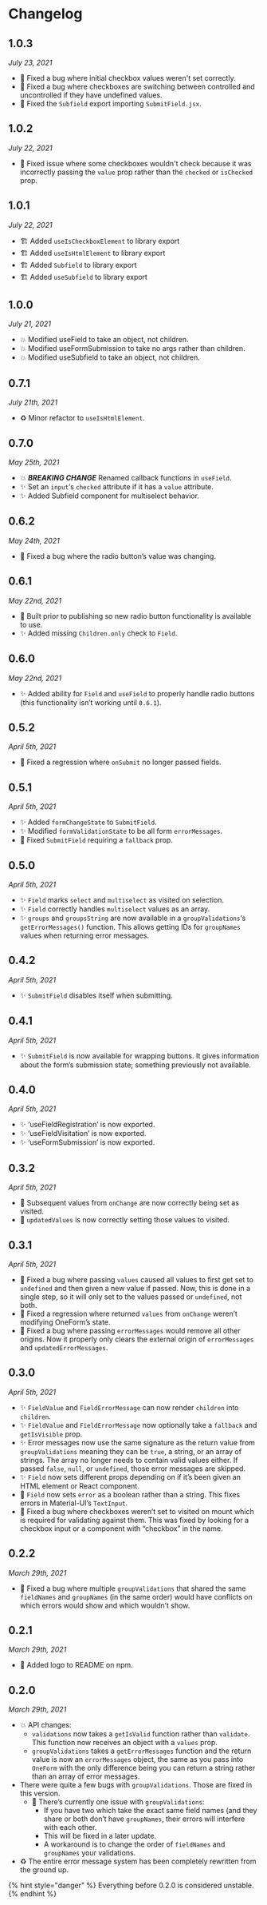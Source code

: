 # Changelog

## 1.0.3

_July 23, 2021_

* 🐛 Fixed a bug where initial checkbox values weren't set correctly.
* 🐛 Fixed a bug where checkboxes are switching between controlled and uncontrolled if they have undefined values.
* 🐛 Fixed the `Subfield` export importing `SubmitField.jsx`.

## 1.0.2

_July 22, 2021_

* 🐛 Fixed issue where some checkboxes wouldn't check because it was incorrectly passing the `value` prop rather than the `checked` or `isChecked` prop.

## 1.0.1

_July 22, 2021_

* 🏗️ Added `useIsCheckboxElement` to library export
* 🏗️ Added `useIsHtmlElement` to library export
* 🏗️ Added `Subfield` to library export
* 🏗️ Added `useSubfield` to library export

## 1.0.0

_July 21, 2021_

* 💥 Modified useField to take an object, not children.
* 💥 Modified useFormSubmission to take no args rather than children.
* 💥 Modified useSubfield to take an object, not children.

## 0.7.1

_July 21th, 2021_

* ♻️ Minor refactor to `useIsHtmlElement`.

## 0.7.0 <a id="070"></a>

_May 25th, 2021_

* 💥 _**BREAKING CHANGE**_ Renamed callback functions in `useField`.
* ✨ Set an `input`‘s `checked` attribute if it has a `value` attribute.
* ✨ Added Subfield component for multiselect behavior.

## 0.6.2 <a id="062"></a>

_May 24th, 2021_

* 🐛 Fixed a bug where the radio button’s value was changing.

## 0.6.1 <a id="061"></a>

_May 22nd, 2021_

* 🐛 Built prior to publishing so new radio button functionality is available to use.
* ✨ Added missing `Children.only` check to `Field`.

## 0.6.0 <a id="060"></a>

_May 22nd, 2021_

* ✨ Added ability for `Field` and `useField` to properly handle radio buttons \(this functionality isn’t working until `0.6.1`\).

## 0.5.2 <a id="052"></a>

_April 5th, 2021_

* 🐛 Fixed a regression where `onSubmit` no longer passed fields.

## 0.5.1 <a id="051"></a>

_April 5th, 2021_

* ✨ Added `formChangeState` to `SubmitField`.
* ✨ Modified `formValidationState` to be all form `errorMessages`.
* 🐛 Fixed `SubmitField` requiring a `fallback` prop.

## 0.5.0 <a id="050"></a>

_April 5th, 2021_

* ✨ `Field` marks `select` and `multiselect` as visited on selection.
* ✨ `Field` correctly handles `multiselect` values as an array.
* ✨ `groups` and `groupsString` are now available in a `groupValidations`‘s `getErrorMessages()` function. This allows getting IDs for `groupNames` values when returning error messages.

## 0.4.2 <a id="042"></a>

_April 5th, 2021_

* ✨ `SubmitField` disables itself when submitting.

## 0.4.1 <a id="041"></a>

_April 5th, 2021_

* ✨ `SubmitField` is now available for wrapping buttons. It gives information about the form’s submission state; something previously not available.

## 0.4.0 <a id="040"></a>

_April 5th, 2021_

* ✨ ‘useFieldRegistration’ is now exported.
* ✨ ‘useFieldVisitation’ is now exported.
* ✨ ‘useFormSubmission’ is now exported.

## 0.3.2 <a id="032"></a>

_April 5th, 2021_

* 🐛 Subsequent values from `onChange` are now correctly being set as visited.
* 🐛 `updatedValues` is now correctly setting those values to visited.

## 0.3.1 <a id="031"></a>

_April 5th, 2021_

* 🐛 Fixed a bug where passing `values` caused all values to first get set to `undefined` and then given a new value if passed. Now, this is done in a single step, so it will only set to the values passed or `undefined`, not both.
* 🐛 Fixed a regression where returned `values` from `onChange` weren’t modifying OneForm’s state.
* 🐛 Fixed a bug where passing `errorMessages` would remove all other origins. Now it properly only clears the external origin of `errorMessages` and `updatedErrorMessages`.

## 0.3.0 <a id="030"></a>

_April 5th, 2021_

* ✨ `FieldValue` and `FieldErrorMessage` can now render `children` into `children`.
* ✨ `FieldValue` and `FieldErrorMessage` now optionally take a `fallback` and `getIsVisible` prop.
* ✨ Error messages now use the same signature as the return value from `groupValidations` meaning they can be `true`, a string, or an array of strings. The array no longer needs to contain valid values either. If passed `false`, `null`, or `undefined`, those error messages are skipped.
* ✨ `Field` now sets different props depending on if it’s been given an HTML element or React component.
* 🐛 `Field` now sets `error` as a boolean rather than a string. This fixes errors in Material-UI’s `TextInput`.
* 🐛 Fixed a bug where checkboxes weren’t set to visited on mount which is required for validating against them. This was fixed by looking for a checkbox input or a component with “checkbox” in the name.

## 0.2.2 <a id="022"></a>

_March 29th, 2021_

* 🐛 Fixed a bug where multiple `groupValidations` that shared the same `fieldNames` and `groupNames` \(in the same order\) would have conflicts on which errors would show and which wouldn’t show.

## 0.2.1 <a id="021"></a>

_March 29th, 2021_

* 📝 Added logo to README on npm.

## 0.2.0 <a id="020"></a>

_March 29th, 2021_

* 💥 API changes:
  * `validations` now takes a `getIsValid` function rather than `validate`. This function now receives an object with a `values` prop.
  * `groupValidations` takes a `getErrorMessages` function and the return value is now an `errorMessages` object, the same as you pass into `OneForm` with the only difference being you can return a string rather than an array of error messages.
* There were quite a few bugs with `groupValidations`. Those are fixed in this version.
  * 🐛 There’s currently one issue with `groupValidations`:
    * If you have two which take the exact same field names \(and they share or both don’t have `groupNames`, their errors will interfere with each other.
    * This will be fixed in a later update.
    * A workaround is to change the order of `fieldNames` and `groupNames` your validations.
* ♻️ The entire error message system has been completely rewritten from the ground up.

{% hint style="danger" %}
Everything before 0.2.0 is considered unstable.
{% endhint %}

